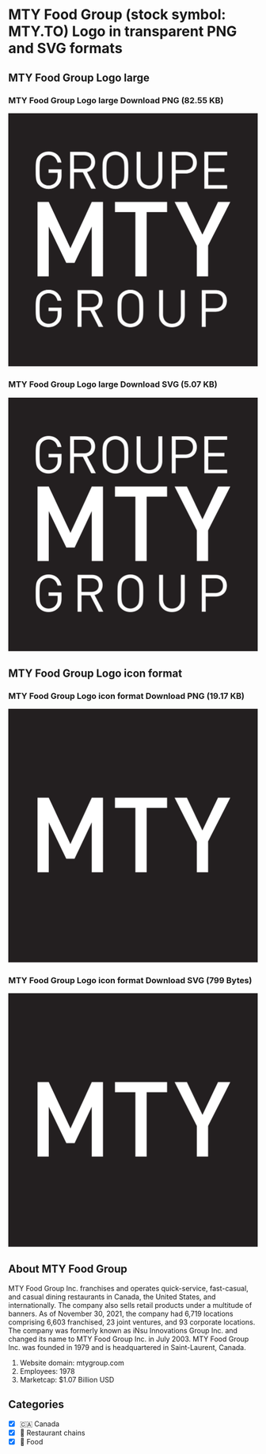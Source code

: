 # MTY Food Group (stock symbol: MTY.TO) Logo in transparent PNG and SVG formats

## MTY Food Group Logo large

### MTY Food Group Logo large Download PNG (82.55 KB)

![MTY Food Group Logo large Download PNG (82.55 KB)](/img/orig/MTY.TO_BIG-efc3c16b.png)

### MTY Food Group Logo large Download SVG (5.07 KB)

![MTY Food Group Logo large Download SVG (5.07 KB)](/img/orig/MTY.TO_BIG-1fbd23b4.svg)

## MTY Food Group Logo icon format

### MTY Food Group Logo icon format Download PNG (19.17 KB)

![MTY Food Group Logo icon format Download PNG (19.17 KB)](/img/orig/MTY.TO-c6fbb54c.png)

### MTY Food Group Logo icon format Download SVG (799 Bytes)

![MTY Food Group Logo icon format Download SVG (799 Bytes)](/img/orig/MTY.TO-7a24b69d.svg)

## About MTY Food Group

MTY Food Group Inc. franchises and operates quick-service, fast-casual, and casual dining restaurants in Canada, the United States, and internationally. The company also sells retail products under a multitude of banners. As of November 30, 2021, the company had 6,719 locations comprising 6,603 franchised, 23 joint ventures, and 93 corporate locations. The company was formerly known as iNsu Innovations Group Inc. and changed its name to MTY Food Group Inc. in July 2003. MTY Food Group Inc. was founded in 1979 and is headquartered in Saint-Laurent, Canada.

1. Website domain: mtygroup.com
2. Employees: 1978
3. Marketcap: $1.07 Billion USD


## Categories
- [x] 🇨🇦 Canada
- [x] 🍔 Restaurant chains
- [x] 🍴 Food

